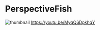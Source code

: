 # PerspectiveFish

![thumbnail](https://user-images.githubusercontent.com/62642664/131115848-26a9c93c-84a6-46e2-9cae-61a69475ac8f.jpg)
https://youtu.be/MyqQ6DpkhqY
